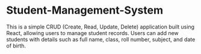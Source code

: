 # Student-Management-System
This is a simple CRUD (Create, Read, Update, Delete) application built using React, allowing users to manage student records. Users can add new students with details such as full name, class, roll number, subject, and date of birth.
